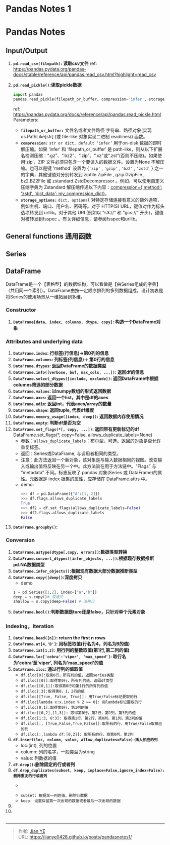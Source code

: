 # Pandas Notes 1


# Pandas Notes
## Input/Output

1. **```pd.read_csv(filepath)```: 读取csv文件**
    ref: https://pandas.pydata.org/pandas-docs/stable/reference/api/pandas.read_csv.html?highlight=read_csv
2. **```pd.read_pickle()```:读取pickle数据**

    ```python
    import pandas
    pandas.read_pickle(filepath_or_buffer, compression='infer', storage_options=None)
    ```
    ref: https://pandas.pydata.org/docs/reference/api/pandas.read_pickle.html
    Parameters:
    - **```filepath_or_buffer:```** 文件名或者文件路径
    字符串、路径对象(实现 os.PathLike[str] )或 file-like 对象实现二进制 readlines() 函数。
    - **```compression:```** ```str or dict, default ‘infer’```
    用于on-disk 数据的即时解压缩。如果 ‘infer’ 和 ‘filepath_or_buffer’ 是 path-like，则从以下扩展名检测压缩：“.gz”、“.bz2”、“.zip”、“.xz”或“.zst”(否则不压缩)。如果使用‘zip’，ZIP 文件必须只包含一个要读入的数据文件。设置为None 不解压缩。也可以是键 'method' 设置为 {```'zip'``` , ```'gzip'``` , ```'bz2'``` , ```'zstd'``` } 之一的字典，其他键值对分别转发到 zipfile.ZipFile , gzip.GzipFile , bz2.BZ2File 或 zstandard.ZstdDecompressor 。例如，可以使用自定义压缩字典为 Zstandard 解压缩传递以下内容：<u>compression={'method': 'zstd', 'dict_data': my_compression_dict}</u>。
    - **```storage_options:```** ```dict, optional```
    对特定存储连接有意义的额外选项，例如主机、端口、用户名、密码等。对于 HTTP(S) URL，键值对作为标头选项转发到 urllib。对于其他 URL(例如以 “s3://” 和 “gcs://” 开头)，键值对被转发到fsspec 。有关详细信息，请参阅fsspec和urllib。


## General functions 通用函数

## Series

## DataFrame
DataFrame是一个【表格型】的数据结构，可以看做是【由Series组成的字典】（共用同一个索引）。DataFrame由按一定顺序排列的多列数据组成。设计初衷是将Series的使用场景从一维拓展到多维。
### Constructor
1. **```DataFrame[data, index, columns, dtype, copy]```: 构造一个DataFrame对象**
### Attributes and underlying data
1. **```DataFrame.index```: 行标签(行信息)->第0列的信息**
2. **```DataFrame.columns```: 列标签(列信息)-> 第0行的信息**
3. **```DataFrame.dtypes```: 返回DataFrame的数据类型**
4. **```DataFrame.info([verbose, buf, max_cols, ...])```: 返回df的信息**
5. **```DataFrame.select_dtypes([include, exclude])```: 返回DataFrame中根据columns筛选的部分数据**
6. **```DataFrame.values```: 以numpy数组的形式返回数据**
7. **```DataFrame.axes```: 返回一个list，其中是df的axes**
8. **```DataFrame.ndim```: 返回int，代表axes/array的数量**
9. **```DataFrame.shape```: 返回tuple, 代表df维度**
10. **```DataFrame.memory_usage([index, deep])```: 返回数据内存使用情况**
11. **```DataFrame.empty```: 判断df是否为空**
12. **```DataFrame.set_flags(*[, copy, ...])```: 返回带有更新标记的df**
    DataFrame.set_flags(*, copy=False, allows_duplicate_labels=None)
    - 参数：```allows_duplicate_labels```：布尔型，可选。返回的对象是否允许重复标签。
    - 返回：Series或DataFrame, 与调用者相同的类型。
    - 注意：此方法返回一个新对象，该对象是与输入数据相同的视图。改变输入或输出值将反映在另一个中。此方法旨在用于方法链中。“Flags” 与 “metadata” 不同。标志反映了 pandas 对象(Series 或 DataFrame)的属性。元数据是 index 据集的属性，应存储在 DataFrame.attrs 中。
    - demo:
        ```python
        >>> df = pd.DataFrame({"A":[1, 2]})
        >>> df.flags.allows_duplicate_labels
        True
        >>> df2 = df.set_flags(allows_duplicate_labels=False)
        >>> df2.flags.allows_duplicate_labels
        False
        ```
13. **```DataFrame.groupby()```:**

### Conversion
1. **```DataFrame.astype(dtype[,copy, errors])```:数据类型转换**
2. **```DataFrame.convert_dtypes([infer_objects, ...])```:根据现存数据推断pd.NA数据类型**
3. **```DataFrame.infer_objects()```:根据现有数据大部分数据推断类型**
4. **```DataFrame.copy([deep])```:深度拷贝**
   - demo
    ```python
    s = pd.Series([1,2], index=["a","b"])
    deep = s.copy()# 深拷贝
    shallow = s.copy(deep=False) # 浅拷贝
    ```
5. **```DataFrame.bool()```:判断数据是ture还是false，只针对单个元素对象**

### Indexing，iteration

1. **```DataFrame.head([n])```: return the first n rows**
2. **```DataFrame.at[4,'B']```: 用标签取值(行名为4，列名为B的值)**
3. **```DataFrame.iat[1,2]```: 用行列的整数取值(第1行,第二列的值)**
4. **```DataFrame.loc['cobra':'viper', 'max_speed']```: 取行名为'cobra'至'viper', 列名为'max_speed'的值**
5. **```DataFrame.iloc```: 通过行列的值取值**
   - ```df.iloc[0]:取第0行，所有列的值，返回series类型```
   - ```df.iloc[[0]]:取得第0行，所有列的值，返回df类型```
   - ```df.iloc[[0,1]]:取得第0行和第1行的所有列的值```
   - ```df.iloc[:3]:取得第0，1，2行的值```
   - ```df.iloc[[True, False, True]]: 用True/False标记要取的行```
   - ```df.iloc[lambda x:x.index % 2 == 0]: 用lambda标记要取的行```
   - ```df.iloc[0,1]:取得第0行，第1列的值```
   - ```df.iloc[[0,2],[1,3]]: 取得第0行，第2行，第1列，第3列的值```
   - ```df.iloc[1:3, 0:3]: 取得第1行，第2行，第0列，第1列，第2列的值```
   - ```df.iloc[:, [True,False,True,False]]:取所有的行，用True/False取相应的列```
   - ```df.iloc[:,lambda df:[0,2]]: 取所有的行，取第0列，第2列```
6. **```df.insert(loc, column, value, allow_duplicates=False):插入相应的列```**
   - loc:(int), 列的位置
   - column: 列的名字，一般类型为string
   - value: 列数据的值
7. **```df.drop()```:删除固定的行或者列**
8. **```df.drop_duplicates(subset, keep, inplace=False,ignore_index=False):删除重复的行或者列```**
   - ```如果default: 删除完全相同的行
   - ```subset: 根据某一列的值，删除行数据```
   - ```keep: 设置保留第一次出现的数据或者最后一次出现的数据```
9.
10.
##


---

> 作者: [Jian YE](https://github.com/jianye0428)  
> URL: https://jianye0428.github.io/posts/pandasnotes1/  

